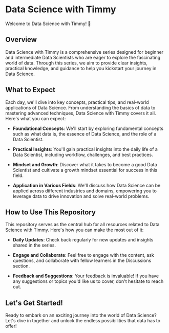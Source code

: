 # Data Science with Timmy

Welcome to Data Science with Timmy! 🚀

## Overview

Data Science with Timmy is a comprehensive series designed for beginner and intermediate Data Scientists who are eager to explore the fascinating world of data. Through this series, we aim to provide clear insights, practical knowledge, and guidance to help you kickstart your journey in Data Science.

## What to Expect

Each day, we'll dive into key concepts, practical tips, and real-world applications of Data Science. From understanding the basics of data to mastering advanced techniques, Data Science with Timmy covers it all. Here's what you can expect:

- **Foundational Concepts**: We'll start by exploring fundamental concepts such as what data is, the essence of Data Science, and the role of a Data Scientist.
  
- **Practical Insights**: You'll gain practical insights into the daily life of a Data Scientist, including workflow, challenges, and best practices.

- **Mindset and Growth**: Discover what it takes to become a good Data Scientist and cultivate a growth mindset essential for success in this field.

- **Application in Various Fields**: We'll discuss how Data Science can be applied across different industries and domains, empowering you to leverage data to drive innovation and solve real-world problems.

## How to Use This Repository

This repository serves as the central hub for all resources related to Data Science with Timmy. Here's how you can make the most out of it:

- **Daily Updates**: Check back regularly for new updates and insights shared in the series.

- **Engage and Collaborate**: Feel free to engage with the content, ask questions, and collaborate with fellow learners in the Discussions section.

- **Feedback and Suggestions**: Your feedback is invaluable! If you have any suggestions or topics you'd like us to cover, don't hesitate to reach out.

## Let's Get Started!

Ready to embark on an exciting journey into the world of Data Science? Let's dive in together and unlock the endless possibilities that data has to offer!
